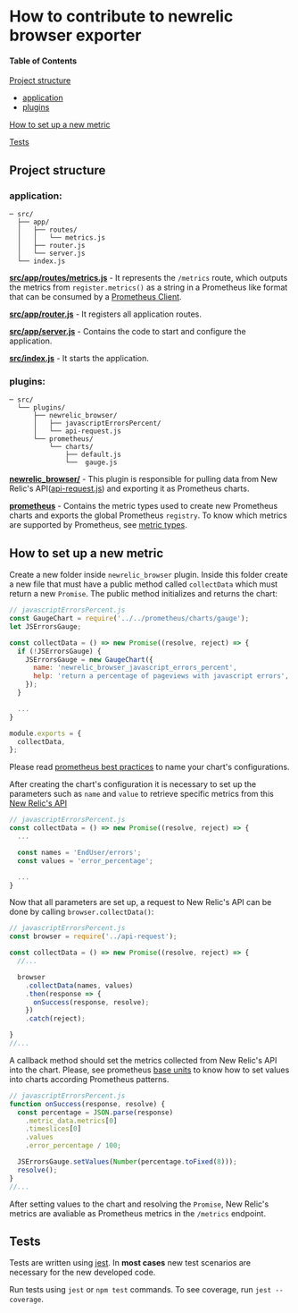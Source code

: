 # **How to contribute to newrelic browser exporter**

#### Table of Contents

[Project structure](#project-structure)
  * [application](#application)
  * [plugins](#plugins)

[How to set up a new metric](#How-to-set-up-a-new-metric)

[Tests](#tests)

## **Project structure**

### **application**:
```
─ src/
  ├── app/
  │   ├── routes/
  │   │   └── metrics.js
  │   ├── router.js
  │   └── server.js
  └── index.js
```

**[src/app/routes/metrics.js](https://github.com/ContaAzul/newrelic_browser_exporter/blob/master/src/app/routes/metrics.js)** - It represents the `/metrics` route, which outputs the metrics from `register.metrics()` as a string in a Prometheus like format that can be consumed by a [Prometheus Client](https://github.com/siimon/prom-client#register).

**[src/app/router.js](https://github.com/ContaAzul/newrelic_browser_exporter/blob/master/src/app/router.js)** - It registers all application routes.

**[src/app/server.js](https://github.com/ContaAzul/newrelic_browser_exporter/blob/master/src/app/server.js)** - Contains the code to start and configure the application.

**[src/index.js](https://github.com/ContaAzul/newrelic_browser_exporter/blob/master/src/index.js)** - It starts the application.

### **plugins**:
```
─ src/
  └── plugins/
      ├── newrelic_browser/
      │   ├── javascriptErrorsPercent/
      │   └── api-request.js
      └── prometheus/
          └── charts/
              ├── default.js
              └──  gauge.js
```

**[newrelic_browser/](https://github.com/ContaAzul/newrelic_browser_exporter/tree/master/src/plugins/newrelic_browser)** - This plugin is responsible for pulling data from New Relic's API([api-request.js](https://github.com/ContaAzul/newrelic_browser_exporter/blob/master/src/plugins/newrelic_browser/api-request.js)) and exporting it as Prometheus charts.

**[prometheus](https://github.com/ContaAzul/newrelic_browser_exporter/tree/master/src/plugins/prometheus)** - Contains the metric types used to create new Prometheus charts and exports the global Prometheus `registry`. To know which metrics are supported by Prometheus, see [metric types](https://prometheus.io/docs/concepts/metric_types/).


## **How to set up a new metric**

Create a new folder inside `newrelic_browser` plugin. Inside this folder create a new file that must have a public method called `collectData` which must return a new `Promise`. The public method initializes and returns the chart:

```js
// javascriptErrorsPercent.js
const GaugeChart = require('../../prometheus/charts/gauge');
let JSErrorsGauge;

const collectData = () => new Promise((resolve, reject) => {
  if (!JSErrorsGauge) {
    JSErrorsGauge = new GaugeChart({
      name: 'newrelic_browser_javascript_errors_percent',
      help: 'return a percentage of pageviews with javascript errors',
    });
  }

  ...
}

module.exports = {
  collectData,
};
```

Please read [prometheus best practices](https://prometheus.io/docs/practices/naming/) to name your chart's configurations.

After creating the chart's configuration it is necessary to set up the parameters such as `name` and `value` to retrieve specific metrics from this [New Relic's API](https://rpm.newrelic.com/api/explore/applications/metric_data)

```js
// javascriptErrorsPercent.js
const collectData = () => new Promise((resolve, reject) => {
  ...

  const names = 'EndUser/errors';
  const values = 'error_percentage';

  ...
}
```

Now that all parameters are set up, a request to New Relic's API can be done by calling `browser.collectData()`:

```js
// javascriptErrorsPercent.js
const browser = require('../api-request');

const collectData = () => new Promise((resolve, reject) => {
  //...

  browser
    .collectData(names, values)
    .then(response => {
      onSuccess(response, resolve);
    })
    .catch(reject);

}
//...
```

A callback method should set the metrics collected from New Relic's API into the chart. Please, see prometheus [base units](https://prometheus.io/docs/practices/naming/#base-units) to know how to set values into charts according Prometheus patterns.

```js
// javascriptErrorsPercent.js
function onSuccess(response, resolve) {
  const percentage = JSON.parse(response)
    .metric_data.metrics[0]
    .timeslices[0]
    .values
    .error_percentage / 100;

  JSErrorsGauge.setValues(Number(percentage.toFixed(8)));
  resolve();
}
//...

```

After setting values to the chart and resolving the `Promise`, New Relic's metrics are avaliable as Prometheus metrics in the `/metrics` endpoint.

## **Tests**
Tests are written using [jest](https://jestjs.io/). In **most cases** new test scenarios are necessary for the new developed code.

Run tests using `jest` or `npm test` commands. To see coverage, run `jest --coverage`.
